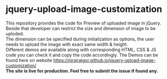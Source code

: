 # jquery-upload-image-customization
This repository provides the code for Preview of uploaded image in jQuery. Beside that developer can restrict the size and dimension of image to be uploded. <br>
The dimension can be specified during initialization as options, the user needs to upload the image with exact same width & height. <br>
Different demos are available along with corresponding HTML, CSS &amp; JS code you can check it and copy the code accordingly.
The Demos can be found here on website https://nirajrajgor.github.io/jquery-upload-image-customization/ <br>
**The site is live for production. Feel free to submit the issue if found any.**
